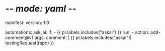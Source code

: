 # -*- mode: yaml -*-

manifest:
  version: 1.0

automations:
  ask_ai:
    if:
      - {{ pr.labels.includes("askai") }}
    run:
      - action: add-comment@v1
        args:
          comment: |
            {{ pr.labels.includes("askai")| testingRequest(repo) }}
